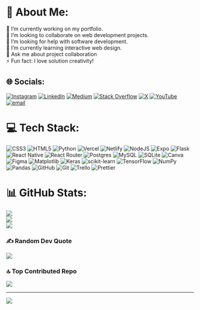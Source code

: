 # 💫 About Me:
🔭 I’m currently working on my portfolio.<br>👯 I’m looking to collaborate on web development projects.<br>🤝 I’m looking for help with software development.<br>🌱 I’m currently learning interactive web design.<br>💬 Ask me about project collaboration<br>⚡ Fun fact: I love solution creativity!


## 🌐 Socials:
[![Instagram](https://img.shields.io/badge/Instagram-%23E4405F.svg?logo=Instagram&logoColor=white)](https://instagram.com/_re.dev) [![LinkedIn](https://img.shields.io/badge/LinkedIn-%230077B5.svg?logo=linkedin&logoColor=white)](https://linkedin.com/in/reuel-bwambale-b1488b344/) [![Medium](https://img.shields.io/badge/Medium-12100E?logo=medium&logoColor=white)](https://medium.com/@atwanbwambs) [![Stack Overflow](https://img.shields.io/badge/-Stackoverflow-FE7A16?logo=stack-overflow&logoColor=white)](https://stackoverflow.com/users/28801142) [![X](https://img.shields.io/badge/X-black.svg?logo=X&logoColor=white)](https://x.com/rere_reelly) [![YouTube](https://img.shields.io/badge/YouTube-%23FF0000.svg?logo=YouTube&logoColor=white)](https://youtube.com/@Reelly-Dev) [![email](https://img.shields.io/badge/Email-D14836?logo=gmail&logoColor=white)](mailto:atwanbwambs@gmail.com) 

# 💻 Tech Stack:
![CSS3](https://img.shields.io/badge/css3-%231572B6.svg?style=flat&logo=css3&logoColor=white) ![HTML5](https://img.shields.io/badge/html5-%23E34F26.svg?style=flat&logo=html5&logoColor=white) ![Python](https://img.shields.io/badge/python-3670A0?style=flat&logo=python&logoColor=ffdd54) ![Vercel](https://img.shields.io/badge/vercel-%23000000.svg?style=flat&logo=vercel&logoColor=white) ![Netlify](https://img.shields.io/badge/netlify-%23000000.svg?style=flat&logo=netlify&logoColor=#00C7B7) ![NodeJS](https://img.shields.io/badge/node.js-6DA55F?style=flat&logo=node.js&logoColor=white) ![Expo](https://img.shields.io/badge/expo-1C1E24?style=flat&logo=expo&logoColor=#D04A37) ![Flask](https://img.shields.io/badge/flask-%23000.svg?style=flat&logo=flask&logoColor=white) ![React Native](https://img.shields.io/badge/react_native-%2320232a.svg?style=flat&logo=react&logoColor=%2361DAFB) ![React Router](https://img.shields.io/badge/React_Router-CA4245?style=flat&logo=react-router&logoColor=white) ![Postgres](https://img.shields.io/badge/postgres-%23316192.svg?style=flat&logo=postgresql&logoColor=white) ![MySQL](https://img.shields.io/badge/mysql-4479A1.svg?style=flat&logo=mysql&logoColor=white) ![SQLite](https://img.shields.io/badge/sqlite-%2307405e.svg?style=flat&logo=sqlite&logoColor=white) ![Canva](https://img.shields.io/badge/Canva-%2300C4CC.svg?style=flat&logo=Canva&logoColor=white) ![Figma](https://img.shields.io/badge/figma-%23F24E1E.svg?style=flat&logo=figma&logoColor=white) ![Matplotlib](https://img.shields.io/badge/Matplotlib-%23ffffff.svg?style=flat&logo=Matplotlib&logoColor=black) ![Keras](https://img.shields.io/badge/Keras-%23D00000.svg?style=flat&logo=Keras&logoColor=white) ![scikit-learn](https://img.shields.io/badge/scikit--learn-%23F7931E.svg?style=flat&logo=scikit-learn&logoColor=white) ![TensorFlow](https://img.shields.io/badge/TensorFlow-%23FF6F00.svg?style=flat&logo=TensorFlow&logoColor=white) ![NumPy](https://img.shields.io/badge/numpy-%23013243.svg?style=flat&logo=numpy&logoColor=white) ![Pandas](https://img.shields.io/badge/pandas-%23150458.svg?style=flat&logo=pandas&logoColor=white) ![GitHub](https://img.shields.io/badge/github-%23121011.svg?style=flat&logo=github&logoColor=white) ![Git](https://img.shields.io/badge/git-%23F05033.svg?style=flat&logo=git&logoColor=white) ![Trello](https://img.shields.io/badge/Trello-%23026AA7.svg?style=flat&logo=Trello&logoColor=white) ![Prettier](https://img.shields.io/badge/prettier-%23F7B93E.svg?style=flat&logo=prettier&logoColor=black)
# 📊 GitHub Stats:
![](https://github-readme-stats.vercel.app/api?username=Reellz&theme=dark&hide_border=false&include_all_commits=true&count_private=false)<br/>
![](https://nirzak-streak-stats.vercel.app/?user=Reellz&theme=dark&hide_border=false)<br/>
![](https://github-readme-stats.vercel.app/api/top-langs/?username=Reellz&theme=dark&hide_border=false&include_all_commits=true&count_private=false&layout=compact)

### ✍️ Random Dev Quote
![](https://quotes-github-readme.vercel.app/api?type=horizontal&theme=radical)

### 🔝 Top Contributed Repo
![](https://github-contributor-stats.vercel.app/api?username=Reellz&limit=5&theme=dark&combine_all_yearly_contributions=true)

---
[![](https://visitcount.itsvg.in/api?id=Reellz&icon=0&color=0)](https://visitcount.itsvg.in)

<!-- Proudly created with GPRM ( https://gprm.itsvg.in ) -->
